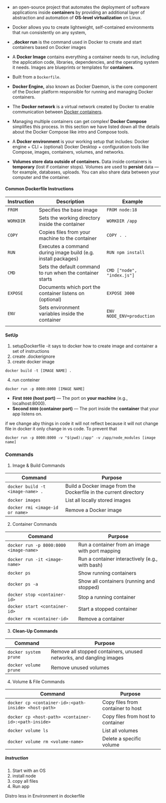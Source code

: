 - an open-source project that automates the deployment of software applications inside **containers** by providing an additional layer of abstraction and automation of **OS-level virtualization** on Linux.
- Docker allows you to create lightweight, self-contained environments that run consistently on any system,
- \_**docker run** is the command used in Docker to create and start containers based on Docker images
-  A **Docker Image** contains everything a container needs to run, including the application code, libraries, dependencies, and the operating system it needs. Images are blueprints or templates for **containers**.

- Built from a `Dockerfile`.
- **Docker Engine,** also known as Docker Daemon, is the core component of the Docker platform responsible for running and managing Docker containers.
- The **Docker network** is a virtual network created by Docker to enable communication between [Docker containers](https://www.geeksforgeeks.org/containerization-using-docker/).
- Managing multiple containers can get complex! **Docker Compose** simplifies this process. In this section we have listed down all the details about the Docker Compose like intro and Compose tools.
- A **Docker environment** is your working setup that includes: Docker engine + CLI + (optional) Docker Desktop + configuration tools like Compose, images, containers, volumes, and networks.
- **Volumes store data outside of containers.** Data inside containers is **temporary** (lost if container stops). Volumes are used to **persist** data — for example, databases, uploads. You can also share data between your computer and the container.

#### Common Dockerfile Instructions

| Instruction | Description                                                   | Example                    |
| ----------- | ------------------------------------------------------------- | -------------------------- |
| `FROM`      | Specifies the base image                                      | `FROM node:18`             |
| `WORKDIR`   | Sets the working directory inside the container               | `WORKDIR /app`             |
| `COPY`      | Copies files from your machine to the container               | `COPY . .`                 |
| `RUN`       | Executes a command during image build (e.g. install packages) | `RUN npm install`          |
| `CMD`       | Sets the default command to run when the container starts     | `CMD ["node", "index.js"]` |
| `EXPOSE`    | Documents which port the container listens on (optional)      | `EXPOSE 3000`              |
| `ENV`       | Sets environment variables inside the container               | `ENV NODE_ENV=production`  |
|             |                                                               |                            |


#### SetUp
1. setupDockerfile -it says to docker how to create image and container a set of instructions
2. create .dockerignore
3. create docker image 
```
docker build -t [IMAGE NAME] .
```
4. run conteiner
```
docker run -p 8000:8000 [IMAGE NAME]
```
- **First `8000` (host port)** — The port on **your machine** (e.g., localhost:8000).
- **Second `8000` (container port)** — The port inside the **container** that your app listens on.

if we change aby things in code it will not reflect because it will not change file in docker it only change in vs code. To  prevent that 
```
docker run -p 8000:8000 -v "$(pwd):/app" -v /app/node_modules [image name]
```

### Commands

1. Image & Build Commands

| Command                          | Purpose                                                           |
| -------------------------------- | ----------------------------------------------------------------- |
| `docker build -t <image-name> .` | Build a Docker image from the Dockerfile in the current directory |
| `docker images`                  | List all locally stored images                                    |
| `docker rmi <image-id or name>`  | Remove a Docker image                                             |

2. Container Commands

|Command|Purpose|
|---|---|
|`docker run -p 8000:8000 <image-name>`|Run a container from an image with port mapping|
|`docker run -it <image-name>`|Run a container interactively (e.g., with bash)|
|`docker ps`|Show running containers|
|`docker ps -a`|Show all containers (running and stopped)|
|`docker stop <container-id>`|Stop a running container|
|`docker start <container-id>`|Start a stopped container|
|`docker rm <container-id>`|Remove a container|

3. **Clean-Up Commands**

| Command               | Purpose                                                             |
| --------------------- | ------------------------------------------------------------------- |
| `docker system prune` | Remove all stopped containers, unused networks, and dangling images |
| `docker volume prune` | Remove unused volumes                                               |

4. Volume & File Commands

|Command|Purpose|
|---|---|
|`docker cp <container-id>:<path-inside> <host-path>`|Copy files from container to host|
|`docker cp <host-path> <container-id>:<path-inside>`|Copy files from host to container|
|`docker volume ls`|List all volumes|
|`docker volume rm <volume-name>`|Delete a specific volume|

##### Instruction

1. Start with an OS
2. install node
3. copy all  files
4. Run app

Distro less in Environment in  dockerfile 
